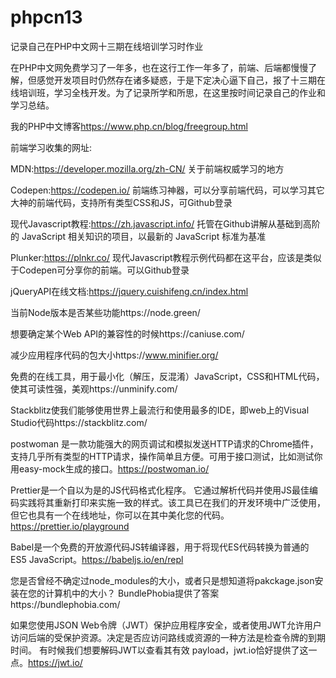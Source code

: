 # phpcn13
记录自己在PHP中文网十三期在线培训学习时作业

在PHP中文网免费学习了一年多，也在这行工作一年多了，前端、后端都慢慢了解，但感觉开发项目时仍然存在诸多疑惑，于是下定决心逼下自己，报了十三期在线培训班，学习全栈开发。为了记录所学和所思，在这里按时间记录自己的作业和学习总结。

我的PHP中文博客<https://www.php.cn/blog/freegroup.html>

前端学习收集的网址:

MDN:https://developer.mozilla.org/zh-CN/  关于前端权威学习的地方

Codepen:https://codepen.io/   前端练习神器，可以分享前端代码，可以学习其它大神的前端代码，支持所有类型CSS和JS，可Github登录

现代Javascript教程:https://zh.javascript.info/  托管在Github讲解从基础到高阶的 JavaScript 相关知识的项目，以最新的 JavaScript 标准为基准

Plunker:https://plnkr.co/  现代Javascript教程示例代码都在这平台，应该是类似于Codepen可分享你的前端。可以Github登录

jQueryAPI在线文档:https://jquery.cuishifeng.cn/index.html

当前Node版本是否某些功能https://node.green/

想要确定某个Web API的兼容性的时候https://caniuse.com/

减少应用程序代码的包大小https://www.minifier.org/

免费的在线工具，用于最小化（解压，反混淆）JavaScript，CSS和HTML代码，使其可读性强，美观https://unminify.com/

Stackblitz使我们能够使用世界上最流行和使用最多的IDE，即web上的Visual Studio代码https://stackblitz.com/

postwoman 是一款功能强大的网页调试和模拟发送HTTP请求的Chrome插件，支持几乎所有类型的HTTP请求，操作简单且方便。可用于接口测试，比如测试你用easy-mock生成的接口。https://postwoman.io/

Prettier是一个自以为是的JS代码格式化程序。 它通过解析代码并使用JS最佳编码实践将其重新打印来实施一致的样式。该工具已在我们的开发环境中广泛使用，但它也具有一个在线地址，你可以在其中美化您的代码。https://prettier.io/playground

Babel是一个免费的开放源代码JS转编译器，用于将现代ES代码转换为普通的 ES5 JavaScript。https://babeljs.io/en/repl

您是否曾经不确定过node_modules的大小，或者只是想知道将pakckage.json安装在您的计算机中的大小？ BundlePhobia提供了答案https://bundlephobia.com/

如果您使用JSON Web令牌（JWT）保护应用程序安全，或者使用JWT允许用户访问后端的受保护资源。决定是否应访问路线或资源的一种方法是检查令牌的到期时间。 有时候我们想要解码JWT以查看其有效 payload，jwt.io恰好提供了这一点。https://jwt.io/

